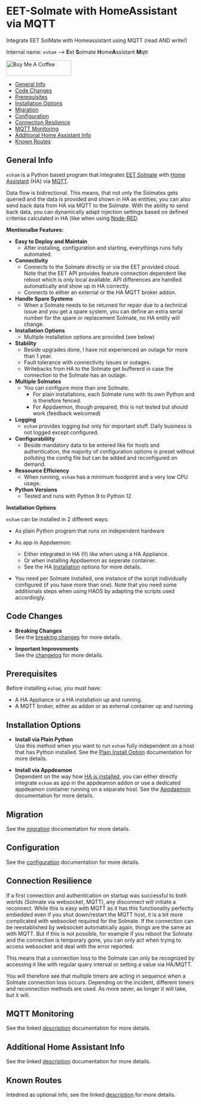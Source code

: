 # EET-Solmate with HomeAssistant via MQTT

Integrate EET SolMate with Homeassistant using MQTT (read AND write!)

Internal name: `esham` --> **E**et **S**olmate **H**ome**A**ssistant **M**qtt

<a href="https://www.buymeacoffee.com/martin.mattel" target="_blank"><img src="https://cdn.buymeacoffee.com/buttons/default-orange.png" alt="Buy Me A Coffee" height="41" width="174"></a>

   * [General Info](#general-info)
   * [Code Changes](#code-changes)
   * [Prerequisites](#prerequisites)
   * [Installation Options](#installation-options)
   * [Migration](#migration)
   * [Configuration](#configuration)
   * [Connection Resilience](#connection-resilience)
   * [MQTT Monitoring](#mqtt-monitoring)
   * [Additional Home Assistant Info](#additional-home-assistant-info)
   * [Known Routes](#known-routes)



## General Info

`esham` is a Python based program that integrates [EET Solmate](https://www.eet.energy) with
[Home Assistant](https://www.home-assistant.io) (HA) via [MQTT](https://mqtt.org).

Data flow is bidirectional. This means, that not only the Solmates gets queried and the data is provided
and shown in HA as entities, you can also send back data from HA via MQTT to the Solmate. With the
ability to send back data, you can dynamically adapt injection settings based on  defined criterias
calculated in HA (like when using [Node-RED](https://nodered.org).

**Mentionalbe Features:**

* **Easy to Deploy and Maintain**
  * After installing, configuration and starting, everythings runs fully automated.
* **Connectivity**
  * Connects to the Solmate directly or via the EET provided cloud.\
    Note that the EET API provides feature connection dependent like reboot which is only local
	available. API differences are handled automatically and show up in HA correctly.
  * Connects to either an external or the HA MQTT broker addon.
* **Handle Spare Systems**
  * When a Solmate needs to be returned for repair due to a technical issue and you get a spare system,
    you can define an extra serial number for the spare or replacement Solmate, no HA entity will change.
* **Installation Options**
  * Multiple installation options are provided (see below)
* **Stability**
  * Beside upgrades done, I have not experienced an outage for more than 1 year.
  * Fault tolerance with connectivity issues or outages.
  * Writebacks from HA to the Solmate get buffererd in case the connection to the Solmate has an outage.
* **Multiple Solmates**
  * You can configure more than one Solmate.
    * For plain installations, each Solmate runs with its own Python and is therefore fenced.
	* For Appdaemon, though prepared, this is not tested but should work (feedback welcomed)
* **Logging**
  * `esham` provides logging but only for important stuff. Daily business is not logged except configured.
* **Configurabiliity**
  * Beside mandatory data to be entered like for hosts and authentication, the majority of
    configuration options is preset without polluting the config file but can be added and reconfigured
	on demand.
* **Ressource Efficiency**
  * When running, `esham` has a minimum foodprint and a very low CPU usage.
* **Python Versions**
  * Tested and runs with Python 9 to Python 12


**Installation Options**

`esham` can be installed in 2 different ways:

* As plain Python program that runs on independent hardware
* As app in Appdaemon:
  * Either integrated in HA (!!) like when using a HA Appliance.
  * Or when installing Appdaemon as seperate container.
  * See the HA [Installation](https://www.home-assistant.io/installation) options for more details.

* You need per Solmate installed, one instance of the script individually configured (if you have more than one). Note that you need some additionals steps when using HAOS by adapting the scripts used accordingly.

## Code Changes

* **Breaking Changes**\
  See the [breaking changes](./breaking.md) for more details.

* **Important Improvements**\
  See the [changelog](./changelog.md) for more details.

## Prerequisites

Before installing `esham`, you must have:

* A HA Appliance or a HA installation up and running.
* A MQTT broker, either as addon or as external container up and running

## Installation Options

* **Install via Plain Python**\
  Use this method when you want to run `esham` fully independent on a host that has Python installed.
  See the [Plain Install Option](./docs/plain-install.md) documentation for more details.

* **Install via Appdeamon**\
  Dependent on the way how [HA is installed](https://www.home-assistant.io/installation), you can either
  directly integrate `esham` as app in the appdeamon addon or use a dedicated appdeamon container running
  on a separate host. See the [Appdaemon](./docs/appdaemon.md) documentation for more details.

## Migration

See the [migration](./docs/migration.md) documentation for more details.

## Configuration

See the [configuration](./docs/configuration.md) documentation for more details.

## Connection Resilience

If a first connection and authentication on startup was successful to both worlds
(Solmate via websocket, MQTT), any disconnect will initiate a reconnect. While this is easy with
MQTT as it has this functionality perfectly embedded even if you shut down/restart the MQTT host,
it is a bit more complicated with websocket required for the Solmate. If the connection can be
reestablished by websocket automatically again, things are the same as with MQTT. But if this is
not possible, for example if you reboot the Solmate and the connection is temporary gone, you can
only act when trying to access websocket and deal with the error reported.

This means that a connection loss to the Solmate can only be recognized by accessing it like with
regular query interval or setting a value via HA/MQTT.

You will therefore see that multiple timers are acting in sequence when a Solmate connection loss
occurs. Depending on the incident, different timers and reconnection methods are used. As more
sever, as longer it will take, but it will.

## MQTT Monitoring

See the linked [description](./docs/monitor-mqtt.md) documentation for more details.

## Additional Home Assistant Info

See the linked [description](./docs/additional-ha-info.md) documentation for more details.

## Known Routes

Intedned as optional info, see the linked [description](./docs/known-routes.md) for more details.
